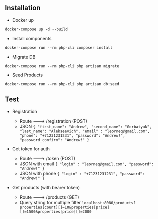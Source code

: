 ## Installation

- Docker up

`docker-compose up -d --build`

- Install components

`docker-compose run --rm php-cli composer install`
  
- Migrate DB

`docker-compose run --rm php-cli php artisan migrate`
  
- Seed Products
  
`docker-compose run --rm php-cli php artisan db:seed`


## Test 

- Registration
    - Route ---> /registration (POST)
    - JSON 
      `{
      "first_name": "Andrew",
      "second_name": "Gorbatyuk",
      "last_name": "Alekseevich",
      "email" : "leorneq@gmail.com",
      "phone": "+71231231231",
      "password": "Andrew!",
      "password_confirm": "Andrew!"
      }`



      
- Get token for auth
    - Route ---> /token (POST)
    - JSON with email 
    `{
      "login" : "leorneq@gmail.com",
      "password": "Andrew!"
      }`
     - JSON with phone
       `{
       "login" : "+71231231231",
       "password": "Andrew!"
       }`




- Get products (with bearer token)
    - Route ---> /products (GET)
    - Query string for multiple filter
    `localhost:8080/products?properties[count][]=10&properties[price][]=1500&properties[price][]=2000`
